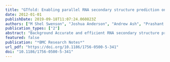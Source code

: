 ```yaml
---
title: "GTfold: Enabling parallel RNA secondary structure prediction on multi-core desktops"
date: 2012-01-01
publishDate: 2019-09-18T11:07:24.060823Z
authors: ["M Shel Swenson", "Joshua Anderson", "Andrew Ash", "Prashant Gaurav", "Zsuzsanna Sükösd", "David A Bader", "Stephen C Harvey", "Christine E Heitsch"]
publication_types: ["2"]
abstract: "Background Accurate and efficient RNA secondary structure prediction remains an important open problem in computational molecular biology. Historically, advances in computing technology have enabled faster and more accurate RNA secondary structure predictions. Previous parallelized prediction programs achieved significant improvements in runtime, but their implementations were not portable from niche high-performance computers or easily accessible to most RNA researchers. With the increasing prevalence of multi-core desktop machines, a new parallel prediction program is needed to take full advantage of today’s computing technology.  Findings: We present here the first implementation of RNA secondary structure prediction by thermodynamic optimization for modern multi-core computers. We show that GTfold predicts secondary structure in less time than UNAfold and RNAfold, without sacrificing accuracy, on machines with four or more cores.  Conclusions: GTfold supports advances in RNA structural biology by reducing the timescales for secondary structure prediction. The difference will be particularly valuable to researchers working with lengthy RNA sequences, such as RNA viral genomes."
featured: false
publication: "*BMC Research Notes*"
url_pdf: "https://doi.org/10.1186/1756-0500-5-341"
doi: "10.1186/1756-0500-5-341"
---
```


